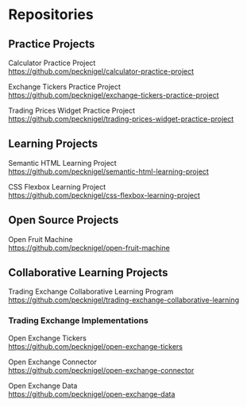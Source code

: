 # Repositories

## Practice Projects

Calculator Practice Project    
https://github.com/pecknigel/calculator-practice-project

Exchange Tickers Practice Project    
https://github.com/pecknigel/exchange-tickers-practice-project

Trading Prices Widget Practice Project    
https://github.com/pecknigel/trading-prices-widget-practice-project

## Learning Projects

Semantic HTML Learning Project    
https://github.com/pecknigel/semantic-html-learning-project

CSS Flexbox Learning Project    
https://github.com/pecknigel/css-flexbox-learning-project

## Open Source Projects

Open Fruit Machine    
https://github.com/pecknigel/open-fruit-machine

## Collaborative Learning Projects

Trading Exchange Collaborative Learning Program    
https://github.com/pecknigel/trading-exchange-collaborative-learning

### Trading Exchange Implementations

Open Exchange Tickers    
https://github.com/pecknigel/open-exchange-tickers

Open Exchange Connector    
https://github.com/pecknigel/open-exchange-connector

Open Exchange Data    
https://github.com/pecknigel/open-exchange-data
